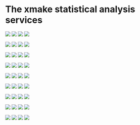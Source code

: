 # The xmake statistical analysis services

![](https://img.shields.io/github/downloads/tboox/xmake-stats/v2.2.9/total.svg?style=flat-square) ![](https://img.shields.io/github/downloads/tboox/xmake-stats/v2.2.9/linux.svg?style=flat-square) ![](https://img.shields.io/github/downloads/tboox/xmake-stats/v2.2.9/macosx.svg?style=flat-square) ![](https://img.shields.io/github/downloads/tboox/xmake-stats/v2.2.8/windows.svg?style=flat-square)

![](https://img.shields.io/github/downloads/tboox/xmake-stats/v2.2.8/total.svg?style=flat-square) ![](https://img.shields.io/github/downloads/tboox/xmake-stats/v2.2.8/linux.svg?style=flat-square) ![](https://img.shields.io/github/downloads/tboox/xmake-stats/v2.2.8/macosx.svg?style=flat-square) ![](https://img.shields.io/github/downloads/tboox/xmake-stats/v2.2.8/windows.svg?style=flat-square)

![](https://img.shields.io/github/downloads/tboox/xmake-stats/v2.2.7/total.svg?style=flat-square) ![](https://img.shields.io/github/downloads/tboox/xmake-stats/v2.2.7/linux.svg?style=flat-square) ![](https://img.shields.io/github/downloads/tboox/xmake-stats/v2.2.7/macosx.svg?style=flat-square) ![](https://img.shields.io/github/downloads/tboox/xmake-stats/v2.2.7/windows.svg?style=flat-square)

![](https://img.shields.io/github/downloads/tboox/xmake-stats/v2.2.6/total.svg?style=flat-square) ![](https://img.shields.io/github/downloads/tboox/xmake-stats/v2.2.6/linux.svg?style=flat-square) ![](https://img.shields.io/github/downloads/tboox/xmake-stats/v2.2.6/macosx.svg?style=flat-square) ![](https://img.shields.io/github/downloads/tboox/xmake-stats/v2.2.6/windows.svg?style=flat-square)

![](https://img.shields.io/github/downloads/tboox/xmake-stats/v2.2.5/total.svg?style=flat-square) ![](https://img.shields.io/github/downloads/tboox/xmake-stats/v2.2.5/linux.svg?style=flat-square) ![](https://img.shields.io/github/downloads/tboox/xmake-stats/v2.2.5/macosx.svg?style=flat-square) ![](https://img.shields.io/github/downloads/tboox/xmake-stats/v2.2.5/windows.svg?style=flat-square)

![](https://img.shields.io/github/downloads/tboox/xmake-stats/v2.2.3/total.svg?style=flat-square) ![](https://img.shields.io/github/downloads/tboox/xmake-stats/v2.2.3/linux.svg?style=flat-square) ![](https://img.shields.io/github/downloads/tboox/xmake-stats/v2.2.3/macosx.svg?style=flat-square) ![](https://img.shields.io/github/downloads/tboox/xmake-stats/v2.2.3/windows.svg?style=flat-square)

![](https://img.shields.io/github/downloads/tboox/xmake-stats/v2.2.2/total.svg?style=flat-square) ![](https://img.shields.io/github/downloads/tboox/xmake-stats/v2.2.2/linux.svg?style=flat-square) ![](https://img.shields.io/github/downloads/tboox/xmake-stats/v2.2.2/macosx.svg?style=flat-square) ![](https://img.shields.io/github/downloads/tboox/xmake-stats/v2.2.2/windows.svg?style=flat-square)

![](https://img.shields.io/github/downloads/tboox/xmake-stats/v2.2.1/total.svg?style=flat-square) ![](https://img.shields.io/github/downloads/tboox/xmake-stats/v2.2.1/linux.svg?style=flat-square) ![](https://img.shields.io/github/downloads/tboox/xmake-stats/v2.2.1/macosx.svg?style=flat-square) ![](https://img.shields.io/github/downloads/tboox/xmake-stats/v2.2.1/windows.svg?style=flat-square)

![](https://img.shields.io/github/downloads/tboox/xmake-stats/v2.1.9/total.svg?style=flat-square) ![](https://img.shields.io/github/downloads/tboox/xmake-stats/v2.1.9/linux.svg?style=flat-square) ![](https://img.shields.io/github/downloads/tboox/xmake-stats/v2.1.9/macosx.svg?style=flat-square) ![](https://img.shields.io/github/downloads/tboox/xmake-stats/v2.1.9/windows.svg?style=flat-square)
